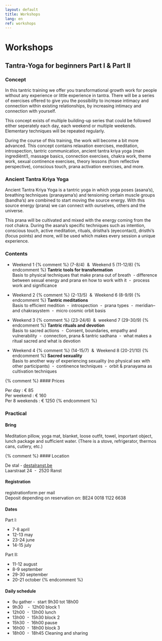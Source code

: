 ```yaml
---
layout: default
title: Workshops
lang: en
ref: workshops
---
```

# Workshops 

## Tantra-Yoga for beginners Part I & Part II

### Concept

In this tantric training we offer you transformational growth work for people without any experience or little experience in tantra. There will be a series of exercises offered to give you the possibility to increase intimacy and connection within existing relationships, by increasing intimacy and connection with yourself.  
  
This concept exists of multiple building-up series that could be followed either seperately each day, each weekend or multiple weekends.  Elementary techniques will be repeated regularly.  
  
During the course of this training, the work will become a bit more advanced. This concept contains relaxation exercises, meditation, introspection, tantric communication, ancient tantra kriya yoga (main ingrediënt!), massage basics, connection exercises, chakra work, theme work, sexual continence exercises, theory lessons (from reflective perspective), conscious touch, prana activation exercises, and more.  

### Ancient Tantra Kriya Yoga

Ancient Tantra Kriya Yoga is a tantric yoga in which yoga poses (asana’s), breathing techniques (pranayama’s) and tensioning certain muscle groups (bandha’s) are combined to start moving the source energy. With this source energy (prana) we can connect with ourselves, others and the universe.  
  
This prana will be cultivated and mixed with the energy coming from the root chakra. During the asana’s specific techniques such as intention, conscious touch, active meditation, rituals, dristha’s (eyecontact), dristhi’s (focus points) and more, will be used which makes every session a unique experience.  

### Contents

- Weekend 1 
{% comment %} (7-8/4)  &  Weekend 5 (11-12/8)   {% endcomment %}
**Tantric tools for transformation**  
Basis to physical techniques that make prana out of breath  - difference between sexual energy and prana en how to work with it  -  process work and significance

- Weekend 2 
{% comment %} (2-13/5)  &  Weekend 6 (8-9/9)   {% endcomment %}
**Tantric meditations**  
Basis to efficient medition  -  introspection  -  prana types  -  meridian– and chakrasystem  -  micro cosmic orbit basis

- Weekend 3 
{% comment %} (23-24/6)  &  weekend 7 (29-30/9)   {% endcomment %}
**Tantric rituals and devotion**  
Basis to sacred actions  -  Consent, boundaries, empathy and vulnerability  -  connection, prana & tantric sadhana  -  what makes a ritual sacred and what is devotion

- Weekend 4 
{% comment %} (14-15/7)  &  Weekend 8 (20-21/10)   {% endcomment %}
**Sacred sexuality**  
Basis to another way of experiencing sexuality (no physical sex with other participants)  -  continence techniques  -  orbit & pranayama as cultivation techniques

{% comment %} #### Prices

Per day : € 85  
Per weekend : € 160  
Per 8 weekends : € 1250   {% endcomment %}

### Practical

#### Bring

Meditation pillow, yoga mat, blanket, loose outfit, towel, important object, lunch package and sufficient water. (There is a stove, refrigerator, thermos cans, cutlery, etc.)

{% comment %} #### Location

De stal - [destalranst.be](https://www.destalranst.be/)  
Laarstraat 24  -  2520 Ranst

#### Registration

registrationform per mail  
Deposit depending on reservation on: BE24 0018 1122 6638

#### Dates

Part I:  
- 7-8 april  
- 12-13 may  
- 23-24 june  
- 14-15 july  

Part II:  
- 11-12 august  
- 8-9 september  
- 29-30 september  
- 20-21 october   {% endcomment %}

#### Daily schedule

- 9u gather -  start 9h30 tot 18h00  
- 9h30    -  12h00 block 1  
- 12h00  -  13h00 lunch  
- 13h00  -  15h30 block 2  
- 15h30  -  16h00 pause  
- 16h00  -  18h00 block 3  
- 18h00  -  18h45 Cleaning and sharing  
